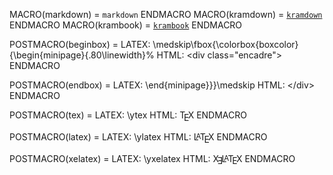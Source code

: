 MACRO(markdown) = `markdown` ENDMACRO
MACRO(kramdown) = [`kramdown`](http://kramdown.rubyforge.org) ENDMACRO
MACRO(krambook) = [`krambook`](http://krambook.espozito.com) ENDMACRO

POSTMACRO(beginbox) = LATEX: \medskip\fbox{\colorbox{boxcolor}{\begin{minipage}{.80\linewidth}% HTML: &lt;div class="encadre"&gt; ENDMACRO

POSTMACRO(endbox) = LATEX: \end{minipage}}}\medskip HTML: &lt;/div&gt; ENDMACRO


POSTMACRO(tex) = LATEX: \ytex HTML: <span style="text-transform: uppercase">T<sub style="vertical-align: -0.5ex; margin-left: -0.1667em; margin-right: -0.125em; font-size: 1em">e</sub>X</span> ENDMACRO

POSTMACRO(latex) = LATEX: \ylatex HTML: <span style="text-transform: uppercase">L<sup style="vertical-align: 0.15em; margin-left: -0.36em; margin-right: -0.15em; font-size: .85em">a</sup>T<sub style="vertical-align: -0.5ex; margin-left: -0.1667em; margin-right: -0.125em; font-size: 1em">e</sub>X</span> ENDMACRO

POSTMACRO(xelatex) = LATEX: \yxelatex HTML: <span style="text-transform: uppercase">X<sub style="vertical-align: -0.5ex; margin-left: -0.1667em; margin-right: -0.125em; font-size: 1em">&#x018E;</sub>L<sup style="vertical-align: 0.15em; margin-left: -0.36em; margin-right: -0.15em; font-size: .85em">a</sup>T<sub style="vertical-align: -0.5ex; margin-left: -0.1667em; margin-right: -0.125em; font-size: 1em">e</sub>X</span> ENDMACRO

